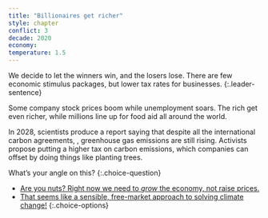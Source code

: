 ```yaml
---
title: "Billionaires get richer"
style: chapter
conflict: 3
decade: 2020
economy: 
temperature: 1.5
---
```


We decide to let the winners win, and the losers lose. There are few economic stimulus packages, but lower tax rates for businesses.
{:.leader-sentence}

Some company stock prices boom while unemployment soars. The rich get even richer, while millions line up for food aid all around the world.

In 2028, scientists produce a report saying that despite all the international carbon agreements, , greenhouse gas emissions are still rising. Activists propose putting a higher tax on carbon emissions, which companies can offset by doing things like planting trees.

What’s your angle on this?
{:.choice-question}

- [Are you nuts? Right now we need to *grow* the economy, not raise prices.](newspaper_welcome-to-2030-slow-fade.html)
- [That seems like a sensible, free-market approach to solving climate change!](newspaper_welcome-to-2030-billionaire-saviours.html)
{:.choice-options}
